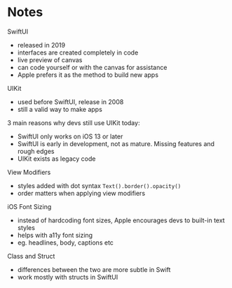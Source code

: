 # Notes

SwiftUI

- released in 2019
- interfaces are created completely in code
- live preview of canvas
- can code yourself or with the canvas for assistance
- Apple prefers it as the method to build new apps

UIKit

- used before SwiftUI, release in 2008
- still a valid way to make apps

3 main reasons why devs still use UIKit today:

- SwiftUI only works on iOS 13 or later
- SwiftUI is early in development, not as mature. Missing features and rough edges
- UIKit exists as legacy code

View Modifiers

- styles added with dot syntax `Text().border().opacity()`
- order matters when applying view modifiers

iOS Font Sizing

- instead of hardcoding font sizes, Apple encourages devs to built-in text styles
- helps with a11y font sizing
- eg. headlines, body, captions etc

Class and Struct

- differences between the two are more subtle in Swift
- work mostly with structs in SwiftUI
